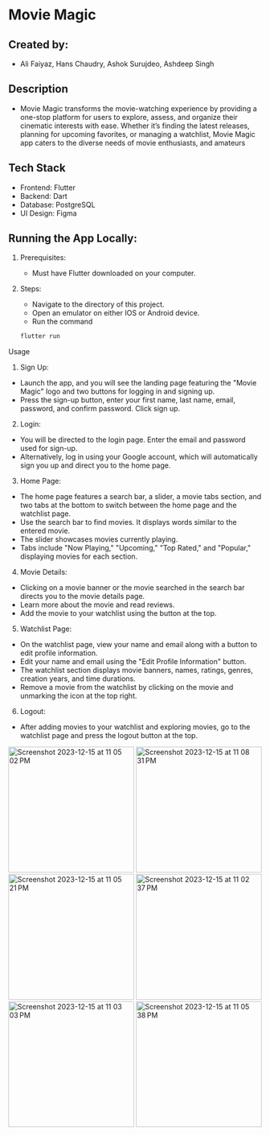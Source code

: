 # Movie Magic 

## Created by: 
- Ali Faiyaz, Hans Chaudry, Ashok Surujdeo, Ashdeep Singh

## Description
- Movie Magic transforms the movie-watching experience by providing a one-stop platform for users to explore, assess, and organize their cinematic interests with ease. Whether it’s finding the latest releases, planning for upcoming favorites, or managing a watchlist, Movie Magic app caters to the diverse needs of movie enthusiasts, and amateurs

## Tech Stack
 - Frontend: Flutter
 - Backend: Dart
 - Database: PostgreSQL
 - UI Design: Figma
  
## Running the App Locally:
1. Prerequisites:
   - Must have Flutter downloaded on your computer.
  
2. Steps:
   - Navigate to the directory of this project.
   - Open an emulator on either IOS or Android device.
   - Run the command
    ```bash
    flutter run
    ```

Usage
1. Sign Up:
- Launch the app, and you will see the landing page featuring the "Movie Magic" logo and two buttons for logging in and signing up.
- Press the sign-up button, enter your first name, last name, email, password, and confirm password. Click sign up.
  
2. Login:
- You will be directed to the login page. Enter the email and password used for sign-up.
- Alternatively, log in using your Google account, which will automatically sign you up and direct you to the home page.
  
3. Home Page:
- The home page features a search bar, a slider, a movie tabs section, and two tabs at the bottom to switch between the home page and the watchlist page.
- Use the search bar to find movies. It displays words similar to the entered movie.
- The slider showcases movies currently playing.
- Tabs include "Now Playing," "Upcoming," "Top Rated," and "Popular," displaying movies for each section.

4. Movie Details:
- Clicking on a movie banner or the movie searched in the search bar directs you to the movie details page.
- Learn more about the movie and read reviews.
- Add the movie to your watchlist using the button at the top.
  
5. Watchlist Page:
- On the watchlist page, view your name and email along with a button to edit profile information.
- Edit your name and email using the "Edit Profile Information" button.
- The watchlist section displays movie banners, names, ratings, genres, creation years, and time durations.
- Remove a movie from the watchlist by clicking on the movie and unmarking the icon at the top right.

6. Logout:
- After adding movies to your watchlist and exploring movies, go to the watchlist page and press the logout button at the top.

<img width="250" alt="Screenshot 2023-12-15 at 11 05 02 PM" src="https://github.com/alifaiyaz1120/Movie-Magic/assets/119764873/1cf7ed89-2681-4c5c-8dba-5f8aa193416f">
<img width="250" alt="Screenshot 2023-12-15 at 11 08 31 PM" src="https://github.com/alifaiyaz1120/Movie-Magic/assets/119764873/8688c3e4-fedd-4304-b283-8ae22200a603">
<img width="250" alt="Screenshot 2023-12-15 at 11 05 21 PM" src="https://github.com/alifaiyaz1120/Movie-Magic/assets/119764873/90f86499-af6a-418c-9e3f-879b63f8e19f">
<img width="250" alt="Screenshot 2023-12-15 at 11 02 37 PM" src="https://github.com/alifaiyaz1120/Movie-Magic/assets/119764873/3e84fdb8-6646-414a-973d-f6d38e3e4fc0">
<img width="250" alt="Screenshot 2023-12-15 at 11 03 03 PM" src="https://github.com/alifaiyaz1120/Movie-Magic/assets/119764873/d937e7ea-91e2-4552-bc7e-19ba4e66145c">
<img width="250" alt="Screenshot 2023-12-15 at 11 05 38 PM" src="https://github.com/alifaiyaz1120/Movie-Magic/assets/119764873/28382a4d-acd1-414e-a776-afeba1cbe577">

